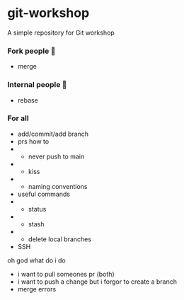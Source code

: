 # git-workshop
A simple repository for Git workshop

### Fork people 🍴
- merge
### Internal people 🌟
- rebase

### For all
- add/commit/add branch
- prs how to
- * never push to main
- * kiss
- * naming conventions
- useful commands
- * status
- * stash
- * delete local branches
- SSH

oh god what do i do
- i want to pull someones pr (both)
- i want to push a change but i forgor to create a branch
- merge errors
